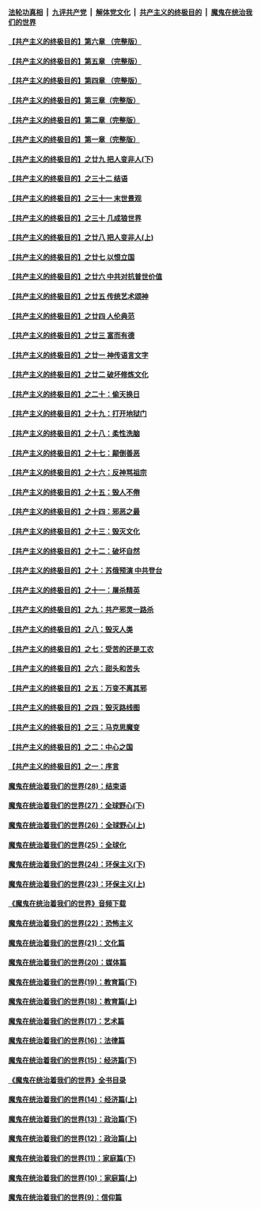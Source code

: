 ####  [法轮功真相](../../../../basic/blob/master/README.md?t=05271201) &nbsp;|&nbsp; [九评共产党](../../../../9ping.md/blob/master/README.md?t=05271201) &nbsp;|&nbsp; [解体党文化](../../../../jtdwh.md/blob/master/README.md?t=05271201)  &nbsp;|&nbsp; [共产主义的终极目的](../../../../gczydzjmd.md/blob/master/README.md?t=05271201) &nbsp;|&nbsp; [魔鬼在统治我们的世界](../../../../mgztzwmdsj.md/blob/master/README.md?t=05271201) 

#### [【共产主义的终极目的】第六章 （完整版）](../pages/nsc422/n11428913.md?t=05271201) 

#### [【共产主义的终极目的】第五章 （完整版）](../pages/nsc422/n11428912.md?t=05271201) 

#### [【共产主义的终极目的】第四章 （完整版）](../pages/nsc422/n11428907.md?t=05271201) 

#### [【共产主义的终极目的】第三章（完整版）](../pages/nsc422/n11428848.md?t=05271201) 

#### [【共产主义的终极目的】第二章（完整版）](../pages/nsc422/n11428831.md?t=05271201) 

#### [【共产主义的终极目的】第一章（完整版）](../pages/nsc422/n11417651.md?t=05271201) 

#### [【共产主义的终极目的】之廿九 把人变非人(下)](../pages/nsc422/n11344140.md?t=05271201) 

#### [【共产主义的终极目的】之三十二 结语](../pages/nsc422/n11360535.md?t=05271201) 

#### [【共产主义的终极目的】之三十一 末世景观](../pages/nsc422/n11351129.md?t=05271201) 

#### [【共产主义的终极目的】之三十 几成狼世界](../pages/nsc422/n11348280.md?t=05271201) 

#### [【共产主义的终极目的】之廿八 把人变非人(上)](../pages/nsc422/n11340492.md?t=05271201) 

#### [【共产主义的终极目的】之廿七 以恨立国](../pages/nsc422/n11336944.md?t=05271201) 

#### [【共产主义的终极目的】之廿六 中共对抗普世价值](../pages/nsc422/n11324785.md?t=05271201) 

#### [【共产主义的终极目的】之廿五 传统艺术颂神](../pages/nsc422/n11296396.md?t=05271201) 

#### [【共产主义的终极目的】之廿四 人伦典范](../pages/nsc422/n11296397.md?t=05271201) 

#### [【共产主义的终极目的】之廿三 富而有德](../pages/nsc422/n11283598.md?t=05271201) 

#### [【共产主义的终极目的】之廿一 神传语言文字](../pages/nsc422/n11263265.md?t=05271201) 

#### [【共产主义的终极目的】之廿二 破坏修炼文化](../pages/nsc422/n11245728.md?t=05271201) 

#### [【共产主义的终极目的】之二十：偷天换日](../pages/nsc422/n11238846.md?t=05271201) 

#### [【共产主义的终极目的】之十九：打开地狱门](../pages/nsc422/n11206376.md?t=05271201) 

#### [【共产主义的终极目的】之十八：柔性洗脑](../pages/nsc422/n11199994.md?t=05271201) 

#### [【共产主义的终极目的】之十七：颠倒善恶](../pages/nsc422/n11179782.md?t=05271201) 

#### [【共产主义的终极目的】之十六：反神骂祖宗](../pages/nsc422/n11166798.md?t=05271201) 

#### [【共产主义的终极目的】之十五：毁人不倦](../pages/nsc422/n11166792.md?t=05271201) 

#### [【共产主义的终极目的】之十四：邪恶之最](../pages/nsc422/n11150249.md?t=05271201) 

#### [【共产主义的终极目的】之十三：毁灭文化](../pages/nsc422/n11135227.md?t=05271201) 

#### [【共产主义的终极目的】之十二：破坏自然](../pages/nsc422/n11135214.md?t=05271201) 

#### [【共产主义的终极目的】之十：苏俄预演 中共登台](../pages/nsc422/n11118424.md?t=05271201) 

#### [【共产主义的终极目的】之十一：屠杀精英](../pages/nsc422/n11118442.md?t=05271201) 

#### [【共产主义的终极目的】之九：共产邪灵一路杀](../pages/nsc422/n11114139.md?t=05271201) 

#### [【共产主义的终极目的】之八：毁灭人类](../pages/nsc422/n11108503.md?t=05271201) 

#### [【共产主义的终极目的】之七：受苦的还是工农](../pages/nsc422/n11101809.md?t=05271201) 

#### [【共产主义的终极目的】之六：甜头和苦头](../pages/nsc422/n11096971.md?t=05271201) 

#### [【共产主义的终极目的】之五：万变不离其邪](../pages/nsc422/n11091285.md?t=05271201) 

#### [【共产主义的终极目的】之四：毁灭路线图](../pages/nsc422/n11086284.md?t=05271201) 

#### [【共产主义的终极目的】之三：马克思魔变](../pages/nsc422/n11061941.md?t=05271201) 

#### [【共产主义的终极目的】之二：中心之国](../pages/nsc422/n11047728.md?t=05271201) 

#### [【共产主义的终极目的】之一：序言](../pages/nsc422/n11086077.md?t=05271201) 

#### [魔鬼在统治着我们的世界(28)：结束语](../pages/nsc422/n10936246.md?t=05271201) 

#### [魔鬼在统治着我们的世界(27)：全球野心(下)](../pages/nsc422/n10928319.md?t=05271201) 

#### [魔鬼在统治着我们的世界(26)：全球野心(上)](../pages/nsc422/n10900318.md?t=05271201) 

#### [魔鬼在统治着我们的世界(25)：全球化](../pages/nsc422/n10788205.md?t=05271201) 

#### [魔鬼在统治着我们的世界(24)：环保主义(下)](../pages/nsc422/n10695307.md?t=05271201) 

#### [魔鬼在统治着我们的世界(23)：环保主义(上)](../pages/nsc422/n10688613.md?t=05271201) 

#### [《魔鬼在统治着我们的世界》音频下载](../pages/nsc422/n10635553.md?t=05271201) 

#### [魔鬼在统治着我们的世界(22)：恐怖主义](../pages/nsc422/n10614727.md?t=05271201) 

#### [魔鬼在统治着我们的世界(21)：文化篇](../pages/nsc422/n10597706.md?t=05271201) 

#### [魔鬼在统治着我们的世界(20)：媒体篇](../pages/nsc422/n10586579.md?t=05271201) 

#### [魔鬼在统治着我们的世界(19)：教育篇(下)](../pages/nsc422/n10564808.md?t=05271201) 

#### [魔鬼在统治着我们的世界(18)：教育篇(上)](../pages/nsc422/n10526970.md?t=05271201) 

#### [魔鬼在统治着我们的世界(17)：艺术篇](../pages/nsc422/n10499093.md?t=05271201) 

#### [魔鬼在统治着我们的世界(16)：法律篇](../pages/nsc422/n10485969.md?t=05271201) 

#### [魔鬼在统治着我们的世界(15)：经济篇(下)](../pages/nsc422/n10469975.md?t=05271201) 

#### [《魔鬼在统治着我们的世界》全书目录](../pages/nsc422/n10464261.md?t=05271201) 

#### [魔鬼在统治着我们的世界(14)：经济篇(上)](../pages/nsc422/n10457370.md?t=05271201) 

#### [魔鬼在统治着我们的世界(13)：政治篇(下)](../pages/nsc422/n10448270.md?t=05271201) 

#### [魔鬼在统治着我们的世界(12)：政治篇(上)](../pages/nsc422/n10444576.md?t=05271201) 

#### [魔鬼在统治着我们的世界(11)：家庭篇(下)](../pages/nsc422/n10440961.md?t=05271201) 

#### [魔鬼在统治着我们的世界(10)：家庭篇(上)](../pages/nsc422/n10435448.md?t=05271201) 

#### [魔鬼在统治着我们的世界(9)：信仰篇](../pages/nsc422/n10432159.md?t=05271201) 

